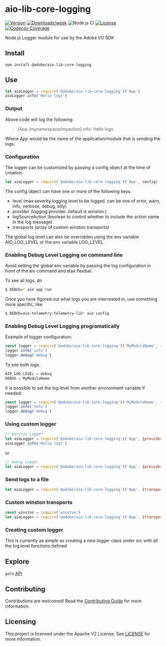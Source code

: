 # aio-lib-core-logging

[![Version](https://img.shields.io/npm/v/@adobe/aio-lib-core-logging.svg)](https://npmjs.org/package/@adobe/aio-lib-core-logging)
[![Downloads/week](https://img.shields.io/npm/dw/@adobe/aio-lib-core-logging.svg)](https://npmjs.org/package/@adobe/aio-lib-core-logging)
![Node.js CI](https://github.com/adobe/aio-lib-core-logging/workflows/Node.js%20CI/badge.svg)
[![License](https://img.shields.io/badge/License-Apache%202.0-blue.svg)](https://opensource.org/licenses/Apache-2.0) 
[![Codecov Coverage](https://img.shields.io/codecov/c/github/adobe/aio-lib-core-logging/master.svg?style=flat-square)](https://codecov.io/gh/adobe/aio-lib-core-logging/)

Node.js Logger module for use by the Adobe I/O SDK

## Install

`npm install @adobe/aio-lib-core-logging`

## Use

```javascript
let aioLogger = require('@adobe/aio-lib-core-logging')('App')
aioLogger.info('Hello logs')
```

### Output

Above code will log the following
> [App /mynamespace/myaction] info: Hello logs

Where _App_ would be the name of the application/module that is sending the logs.

### Configuration

The logger can be customized by passing a config object at the time of creation.

```javascript
let aioLogger = require('@adobe/aio-lib-core-logging')('App', config)
```

The config object can have one or more of the following keys.

- level (max severity logging level to be logged. can be one of error, warn, info, verbose, debug, silly)
- provider (logging provider. default is winston.)
- logSourceAction (boolean to control whether to include the action name in the log message)
- transports (array of custom winston transports)

The global log level can also be overridden using the env variable AIO_LOG_LEVEL or the env variable LOG_LEVEL.

### Enabling Debug Level Logging on command line
Avoid setting the global env variable by passing the log configuration in front of the aio command and stax flexibel.

To see all logs, do 
```bash
$ DEBUG=* aio app run
```

Once you have figured out what logs you are interrested in, use something more specific, like 
```bash
$ DEBUG=aio-telemetry:telemetry-lib* aio config
```

### Enabling Debug Level Logging programatically

Example of logger configuration:

```javascript
const logger = require('@adobe/aio-lib-core-logging')('MyModuleName', {provider: 'debug'})
logger.info('info')
logger.debug('debug')
```

To see both logs:

```javascript
AIO_LOG_LEVEL = debug
DEBUG = MyModuleName
```

It is possible to set the log level from another environment variable if needed:

```javascript
const logger = require('@adobe/aio-lib-core-logging')('MyModuleName', {provider: 'debug', level: process.env.FOOBAR})
logger.info('info')
logger.debug('debug')
```
### Using custom logger

```javascript
// Winston Logger
let aioLogger = require('@adobe/aio-lib-core-logging')('App', {provider:'winston'})
aioLogger.info('Hello logs')
```

or

```javascript
// Debug Logger
let aioLogger = require('@adobe/aio-lib-core-logging')('App', {provider:'debug'})
```

### Send logs to a file

```javascript
let aioLogger = require('@adobe/aio-lib-core-logging')('App', {transports: './logfile.txt' })
```

### Custom winston transports

```javascript
const winston = require('winston')
let aioLogger = require('@adobe/aio-lib-core-logging')('App', {transports: [new winston.transports.File({ filename: './winstoncustomfilelog.txt' })]})
```

### Creating custom logger
This is currently as simple as creating a new logger class under src with all the log level functions defined

## Explore

`goto` [API](./doc/api.md)

## Contributing

Contributions are welcomed! Read the [Contributing Guide](./.github/CONTRIBUTING.md) for more information.

## Licensing

This project is licensed under the Apache V2 License. See [LICENSE](LICENSE) for more information.
